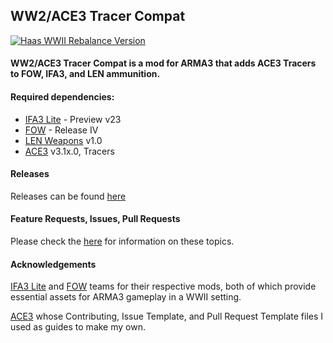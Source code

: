 ## WW2/ACE3 Tracer Compat
<p align="left">
    <a href="https://github.com/Drofseh/WW2_ACE3_Tracer_Compat/releases/latest">
        <img src="https://img.shields.io/badge/Version-1.0.0-blue.svg" alt="Haas WWII Rebalance Version">
    </a>
</p>

#### WW2/ACE3 Tracer Compat is a mod for ARMA3 that adds ACE3 Tracers to FOW, IFA3, and LEN ammunition.

#### Required dependencies:
* [IFA3 Lite](https://forums.bistudio.com/forums/topic/190809-iron-front-in-arm3-lite-preview-versions/) - Preview v23
* [FOW](https://forums.bistudio.com/forums/topic/198194-faces-of-war-ww2/) - Release IV
* [LEN Weapons](https://forums.bistudio.com/forums/topic/200914-len-weapons-pack-for-ifa3-lite/) v1.0
* [ACE3](https://github.com/acemod/ACE3) v3.1x.0, Tracers

#### Releases
Releases can be found [here](https://github.com/Drofseh/WW2_ACE3_Tracer_Compat/releases)

#### Feature Requests, Issues, Pull Requests
Please check the [here](https://github.com/Drofseh/WW2_ACE3_Tracer_Compat/blob/master/.github/CONTRIBUTING.md) for information on these topics.

#### Acknowledgements
[IFA3 Lite](https://forums.bistudio.com/forums/topic/190809-iron-front-in-arm3-lite-preview-versions/) and [FOW](https://forums.bistudio.com/forums/topic/198194-faces-of-war-ww2/) teams for their respective mods, both of which provide essential assets for ARMA3 gameplay in a WWII setting.

[ACE3](https://github.com/acemod/ACE3) whose Contributing, Issue Template, and Pull Request Template files I used as guides to make my own.

